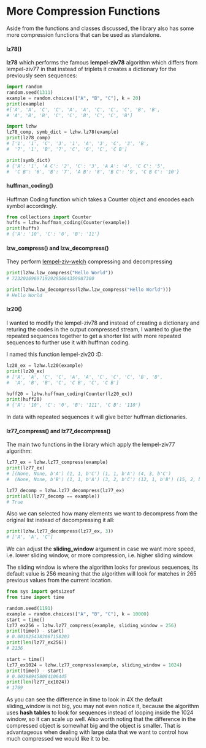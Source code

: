 # More Compression Functions

Aside from the functions and classes discussed, the library also has some more compression functions that can be used as standalone.

#### lz78()

**lz78** which performs the famous **lempel-ziv78** algorithm which differs from lempel-ziv77 in that instead of triplets it creates a dictionary for the previously seen sequences:
```python
import random
random.seed(1311)
example = random.choices(["A", "B", "C"], k = 20)
print(example)
#['A', 'A', 'C', 'C', 'A', 'A', 'C', 'C', 'C', 'B', 'B', 
# 'A', 'B', 'B', 'C', 'C', 'B', 'C', 'C', 'B']

import lzhw
lz78_comp, symb_dict = lzhw.lz78(example)
print(lz78_comp)
# ['1', '1', 'C', '3', '1', 'A', '3', 'C', '3', 'B', 
#  '7', '1', 'B', '7', 'C', '6', 'C', 'C B']

print(symb_dict)
# {'A': '1', 'A C': '2', 'C': '3', 'A A': '4', 'C C': '5', 
#  'C B': '6', 'B': '7', 'A B': '8', 'B C': '9', 'C B C': '10'}
```

#### huffman_coding()

Huffman Coding function which takes a Counter object and encodes each symbol accordingly.
```python
from collections import Counter
huffs = lzhw.huffman_coding(Counter(example))
print(huffs)
# {'A': '10', 'C': '0', 'B': '11'}
```

#### lzw_compress() and lzw_decompress()

They perform [lempel-ziv-welch](https://en.wikipedia.org/wiki/Lempel%E2%80%93Ziv%E2%80%93Welch) compressing and decompressing
```python
print(lzhw.lzw_compress("Hello World"))
# 723201696971929295664359987300

print(lzhw.lzw_decompress(lzhw.lzw_compress("Hello World")))
# Hello World
```

#### lz20()
I wanted to modify the lempel-ziv78 and instead of creating a dictionary and returing the codes in the output compressed stream, I wanted to glue the repeated sequences together to get a shorter list with more repeated sequences to further use it with huffman coding.

I named this function lempel-ziv20 :D:
```python
lz20_ex = lzhw.lz20(example)
print(lz20_ex)
# ['A', 'A', 'C', 'C', 'A', 'A', 'C', 'C', 'C', 'B', 'B', 
#  'A', 'B', 'B', 'C', 'C B', 'C', 'C B']

huff20 = lzhw.huffman_coding(Counter(lz20_ex))
print(huff20)
# {'A': '10', 'C': '0', 'B': '111', 'C B': '110'}
```

In data with repeated sequences it will give better huffman dictionaries.

#### lz77_compress() and lz77_decompress()

The main two functions in the library which apply the lempel-ziv77 algorithm:

```python
lz77_ex = lzhw.lz77_compress(example)
print(lz77_ex)
# [(None, None, b'A') (1, 1, b'C') (1, 1, b'A') (4, 3, b'C')
#  (None, None, b'B') (1, 1, b'A') (3, 2, b'C') (12, 1, b'B') (15, 2, b'B')]

lz77_decomp = lzhw.lz77_decompress(lz77_ex)
print(all(lz77_decomp == example))
# True
```
Also we can selected how many elements we want to decompress from the original list instead of decompressing it all:

```python
print(lzhw.lz77_decompress(lz77_ex, 3))
# ['A', 'A', 'C']
```

We can adjust the **sliding_window** argument in case we want more speed, i.e. lower sliding window, or more compression, i.e. higher sliding window.

The sliding window is where the algorithm looks for previous sequences, its default value is 256 meaning that the algorithm will look for matches in 265 previous values from the current location.

```python
from sys import getsizeof
from time import time

random.seed(1191)
example = random.choices(["A", "B", "C"], k = 10000)
start = time()
lz77_ex256 = lzhw.lz77_compress(example, sliding_window = 256)
print(time() - start)
# 0.0010254383087158203
print(len(lz77_ex256))
# 2136

start = time()
lz77_ex1024 = lzhw.lz77_compress(example, sliding_window = 1024)
print(time() - start)
# 0.003989458084106445
print(len(lz77_ex1024))
# 1769
```
As you can see the difference in time to look in 4X the default sliding_window is not big, you may not even notice it, because the algorithm uses **hash tables** to look for sequences instead of looping inside the 1024 window, so it can scale up well.
Also worth noting that the difference in the compressed object is somewhat big and the object is smaller. That is advantageous when dealing with large data that we want to control how much compressed we would like it to be.
